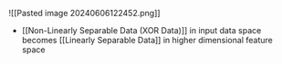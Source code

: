![[Pasted image 20240606122452.png]]
- [[Non-Linearly Separable Data (XOR Data)]] in input data space becomes [[Linearly Separable Data]] in higher dimensional feature space